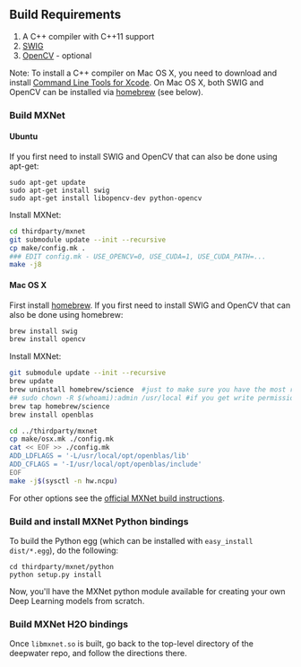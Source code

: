 ## Build Requirements

1. A C++ compiler with C++11 support
1. [SWIG](http://www.swig.org/)
1. [OpenCV](http://opencv.org) - optional

Note: To install a C++ compiler on Mac OS X, you need to download and install [Command Line Tools for Xcode](http://osxdaily.com/2014/02/12/install-command-line-tools-mac-os-x/).  On Mac OS X, both SWIG and OpenCV can be installed via [homebrew](http://brew.sh) (see below). 

### Build MXNet 

#### Ubuntu

If you first need to install SWIG and OpenCV that can also be done using apt-get:

```
sudo apt-get update
sudo apt-get install swig
sudo apt-get install libopencv-dev python-opencv
```

Install MXNet: 

```bash
cd thirdparty/mxnet
git submodule update --init --recursive
cp make/config.mk .
### EDIT config.mk - USE_OPENCV=0, USE_CUDA=1, USE_CUDA_PATH=...
make -j8
```

#### Mac OS X

First install [homebrew](http://brew.sh).  If you first need to install SWIG and OpenCV that can also be done using homebrew:

```bash
brew install swig
brew install opencv
```

Install MXNet: 

```bash
git submodule update --init --recursive
brew update
brew uninstall homebrew/science  #just to make sure you have the most recent 
## sudo chown -R $(whoami):admin /usr/local #if you get write permission issues
brew tap homebrew/science
brew install openblas

cd ../thirdparty/mxnet 
cp make/osx.mk ./config.mk
cat << EOF >> ./config.mk
ADD_LDFLAGS = '-L/usr/local/opt/openblas/lib'
ADD_CFLAGS = '-I/usr/local/opt/openblas/include'
EOF
make -j$(sysctl -n hw.ncpu)
```

For other options see the [official MXNet build instructions](http://mxnet.io/get_started/ubuntu_setup.html).

### Build and install MXNet Python bindings
To build the Python egg (which can be installed with `easy_install dist/*.egg`), do the following:

```
cd thirdparty/mxnet/python
python setup.py install
```

Now, you'll have the MXNet python module available for creating your own Deep Learning models from scratch.

### Build MXNet H2O bindings
Once `libmxnet.so` is built, go back to the top-level directory of the deepwater repo, and follow the directions there.
